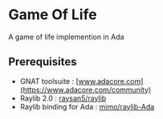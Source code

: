 # Game Of Life

A game of life implemention in Ada

## Prerequisites

- GNAT toolsuite : [www.adacore.com](https://www.adacore.com/community)
- Raylib 2.0 : [raysan5/raylib](https://github.com/raysan5/raylib)
- Raylib binding for Ada : [mimo/raylib-Ada](https://github.com/mimo/raylib-Ada)
